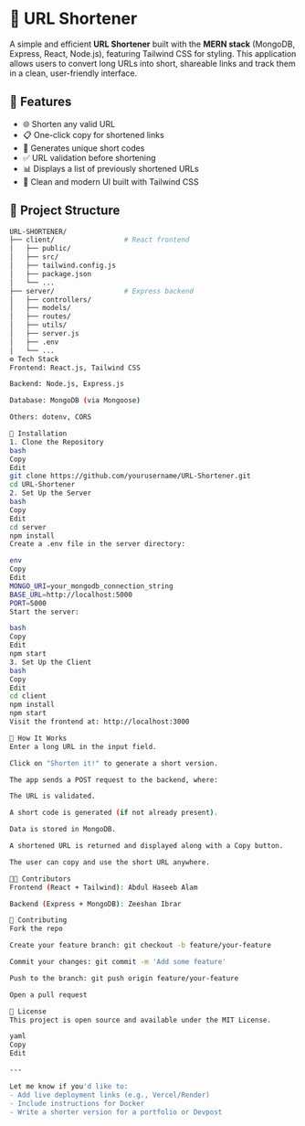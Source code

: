 # 🔗 URL Shortener

A simple and efficient **URL Shortener** built with the **MERN stack** (MongoDB, Express, React, Node.js), featuring Tailwind CSS for styling. This application allows users to convert long URLs into short, shareable links and track them in a clean, user-friendly interface.

## 🚀 Features

- 🌐 Shorten any valid URL
- 📋 One-click copy for shortened links
- 🧠 Generates unique short codes
- ✅ URL validation before shortening
- 📊 Displays a list of previously shortened URLs
- 💅 Clean and modern UI built with Tailwind CSS

## 📁 Project Structure

```bash
URL-SHORTENER/
├── client/                 # React frontend
│   ├── public/
│   ├── src/
│   ├── tailwind.config.js
│   ├── package.json
│   └── ...
├── server/                 # Express backend
│   ├── controllers/
│   ├── models/
│   ├── routes/
│   ├── utils/
│   ├── server.js
│   ├── .env
│   └── ...
⚙️ Tech Stack
Frontend: React.js, Tailwind CSS

Backend: Node.js, Express.js

Database: MongoDB (via Mongoose)

Others: dotenv, CORS

🔧 Installation
1. Clone the Repository
bash
Copy
Edit
git clone https://github.com/yourusername/URL-Shortener.git
cd URL-Shortener
2. Set Up the Server
bash
Copy
Edit
cd server
npm install
Create a .env file in the server directory:

env
Copy
Edit
MONGO_URI=your_mongodb_connection_string
BASE_URL=http://localhost:5000
PORT=5000
Start the server:

bash
Copy
Edit
npm start
3. Set Up the Client
bash
Copy
Edit
cd client
npm install
npm start
Visit the frontend at: http://localhost:3000

🧠 How It Works
Enter a long URL in the input field.

Click on "Shorten it!" to generate a short version.

The app sends a POST request to the backend, where:

The URL is validated.

A short code is generated (if not already present).

Data is stored in MongoDB.

A shortened URL is returned and displayed along with a Copy button.

The user can copy and use the short URL anywhere.

👨‍💻 Contributors
Frontend (React + Tailwind): Abdul Haseeb Alam

Backend (Express + MongoDB): Zeeshan Ibrar

🤝 Contributing
Fork the repo

Create your feature branch: git checkout -b feature/your-feature

Commit your changes: git commit -m 'Add some feature'

Push to the branch: git push origin feature/your-feature

Open a pull request

📄 License
This project is open source and available under the MIT License.

yaml
Copy
Edit

---

Let me know if you'd like to:
- Add live deployment links (e.g., Vercel/Render)
- Include instructions for Docker
- Write a shorter version for a portfolio or Devpost
